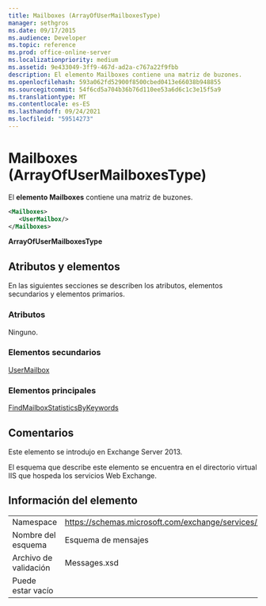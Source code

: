 ```yaml
---
title: Mailboxes (ArrayOfUserMailboxesType)
manager: sethgros
ms.date: 09/17/2015
ms.audience: Developer
ms.topic: reference
ms.prod: office-online-server
ms.localizationpriority: medium
ms.assetid: 9e433049-3ff9-467d-ad2a-c767a22f9fbb
description: El elemento Mailboxes contiene una matriz de buzones.
ms.openlocfilehash: 593a062fd52900f8500cbed0413e66038b948855
ms.sourcegitcommit: 54f6cd5a704b36b76d110ee53a6d6c1c3e15f5a9
ms.translationtype: MT
ms.contentlocale: es-ES
ms.lasthandoff: 09/24/2021
ms.locfileid: "59514273"
---
```

# <a name="mailboxes-arrayofusermailboxestype"></a>Mailboxes (ArrayOfUserMailboxesType)

El **elemento Mailboxes** contiene una matriz de buzones. 
  
```XML
<Mailboxes>
   <UserMailbox/>
</Mailboxes>
```

**ArrayOfUserMailboxesType**

## <a name="attributes-and-elements"></a>Atributos y elementos

En las siguientes secciones se describen los atributos, elementos secundarios y elementos primarios.
  
### <a name="attributes"></a>Atributos

Ninguno.
  
### <a name="child-elements"></a>Elementos secundarios

[UserMailbox](usermailbox.md)
  
### <a name="parent-elements"></a>Elementos principales

[FindMailboxStatisticsByKeywords](findmailboxstatisticsbykeywords.md)
  
## <a name="remarks"></a>Comentarios

Este elemento se introdujo en Exchange Server 2013.
  
El esquema que describe este elemento se encuentra en el directorio virtual IIS que hospeda los servicios Web Exchange.
  
## <a name="element-information"></a>Información del elemento

|||
|:-----|:-----|
|Namespace  <br/> |https://schemas.microsoft.com/exchange/services/2006/messages  <br/> |
|Nombre del esquema  <br/> |Esquema de mensajes  <br/> |
|Archivo de validación  <br/> |Messages.xsd  <br/> |
|Puede estar vacío  <br/> ||
   


